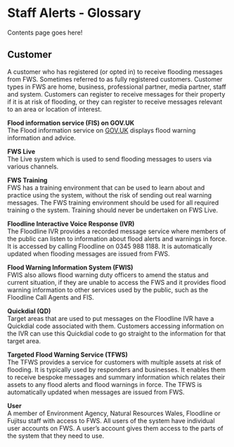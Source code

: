 # Staff Alerts - Glossary

Contents page goes here!

## Customer
A customer who has registered (or opted in) to receive flooding messages from FWS. Sometimes referred to as fully registered customers. Customer types in FWS are home, business, professional partner, media partner, staff and system. Customers can register to receive messages for their property if it is at risk of flooding, or they can register to receive messages relevant to an area or location of interest.

**Flood information service (FIS) on GOV.UK**  
The Flood information service on [GOV.UK](https://flood-warning-information.service.gov.uk/warnings) displays flood warning information and advice.  

**FWS Live**  
The Live system which is used to send flooding messages to users via various channels. 

**FWS Training**  
FWS has a training environment that can be used to learn about and practice using the system, without the risk of sending out real warning messages. The FWS training environment should be used for all required training o the system. Training should never be undertaken on FWS Live.  

**Floodline Interactive Voice Response (IVR)**  
The Floodline IVR provides a recorded message service where members of the public can listen to information about flood alerts and warnings in force. It is accessed by calling Floodline on 0345 988 1188. It is automatically updated when flooding messages are issued from FWS.

**Flood Warning Information System (FWIS)**  
FWIS also allows flood warning duty officers to amend the status and current situation, if they are unable to access the FWS and it provides flood warning information to other services used by the public, such as the Floodline Call Agents and FIS.

**Quickdial (QD)**  
Target areas that are used to put messages on the Floodline IVR have a Quickdial code associated with them. Customers accessing information on the IVR can use this Quickdial code to go straight to the information for that target area.

**Targeted Flood Warning Service (TFWS)**  
The TFWS provides a service for customers with multiple assets at risk of flooding. It is typically used by responders and businesses. It enables them to receive bespoke messages and summary information which relates their assets to any flood alerts and flood warnings in force. The TFWS is automatically updated when messages are issued from FWS.

**User**  
A member of Environment Agency, Natural Resources Wales, Floodline or Fujitsu staff with access to FWS. All users of the system have individual user accounts on FWS. A user’s account gives them access to the parts of the system that they need to use.
